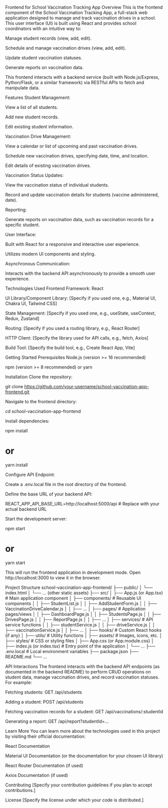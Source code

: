 Frontend for School Vaccination Tracking App
Overview
This is the frontend component of the School Vaccination Tracking App, a full-stack web application designed to manage and track vaccination drives in a school. This user interface (UI) is built using React and provides school coordinators with an intuitive way to:

Manage student records (view, add, edit).

Schedule and manage vaccination drives (view, add, edit).

Update student vaccination statuses.

Generate reports on vaccination data.

This frontend interacts with a backend service (built with Node.js/Express, Python/Flask, or a similar framework) via RESTful APIs to fetch and manipulate data.

Features
Student Management:

View a list of all students.

Add new student records.

Edit existing student information.

Vaccination Drive Management:

View a calendar or list of upcoming and past vaccination drives.

Schedule new vaccination drives, specifying date, time, and location.

Edit details of existing vaccination drives.

Vaccination Status Updates:

View the vaccination status of individual students.

Record and update vaccination details for students (vaccine administered, date).

Reporting:

Generate reports on vaccination data, such as vaccination records for a specific student.

User Interface:

Built with React for a responsive and interactive user experience.

Utilizes modern UI components and styling.

Asynchronous Communication:

Interacts with the backend API asynchronously to provide a smooth user experience.

Technologies Used
Frontend Framework: React

UI Library/Component Library: [Specify if you used one, e.g., Material UI, Chakra UI, Tailwind CSS]

State Management: [Specify if you used one, e.g., useState, useContext, Redux, Zustand]

Routing: [Specify if you used a routing library, e.g., React Router]

HTTP Client: [Specify the library used for API calls, e.g., fetch, Axios]

Build Tool: [Specify the build tool, e.g., Create React App, Vite]

Getting Started
Prerequisites
Node.js (version >= 16 recommended)

npm (version >= 8 recommended) or yarn

Installation
Clone the repository:

git clone https://github.com/your-username/school-vaccination-app-frontend.git

Navigate to the frontend directory:

cd school-vaccination-app-frontend

Install dependencies:

npm install
# or
yarn install

Configure API Endpoint:

Create a .env.local file in the root directory of the frontend.

Define the base URL of your backend API:

REACT_APP_API_BASE_URL=http://localhost:5000/api  # Replace with your actual backend URL

Start the development server:

npm start
# or
yarn start

This will run the frontend application in development mode. Open http://localhost:3000 to view it in the browser.

Project Structure
school-vaccination-app-frontend/
├── public/
│   └── index.html
│   └── ... (other static assets)
├── src/
│   ├── App.js (or App.tsx)         # Main application component
│   ├── components/                # Reusable UI components
│   │   ├── StudentList.js
│   │   ├── AddStudentForm.js
│   │   ├── VaccinationDriveCalendar.js
│   │   ├── ...
│   ├── pages/                   # Application pages/views
│   │   ├── DashboardPage.js
│   │   ├── StudentsPage.js
│   │   ├── DrivesPage.js
│   │   ├── ReportPage.js
│   │   ├── ...
│   ├── services/                # API service functions
│   │   ├── studentService.js
│   │   ├── driveService.js
│   │   ├── vaccinationService.js
│   │   ├── ...
│   ├── hooks/                   # Custom React hooks (if any)
│   ├── utils/                   # Utility functions
│   ├── assets/                  # Images, icons, etc.
│   ├── styles/                  # CSS or styling files
│   ├── App.css (or App.module.css)
│   ├── index.js (or index.tsx)     # Entry point of the application
│   └── ...
├── .env.local                   # Local environment variables
├── package.json
├── README.md
└── ...

API Interactions
The frontend interacts with the backend API endpoints (as documented in the backend README) to perform CRUD operations on student data, manage vaccination drives, and record vaccination statuses. For example:

Fetching students: GET /api/students

Adding a student: POST /api/students

Fetching vaccination records for a student: GET /api/vaccinations/:studentId

Generating a report: GET /api/report?studentId=...

Learn More
You can learn more about the technologies used in this project by visiting their official documentation:

React Documentation

Material UI Documentation (or the documentation for your chosen UI library)

React Router Documentation (if used)

Axios Documentation (if used)

Contributing
[Specify your contribution guidelines if you plan to accept contributions.]

License
[Specify the license under which your code is distributed.]
